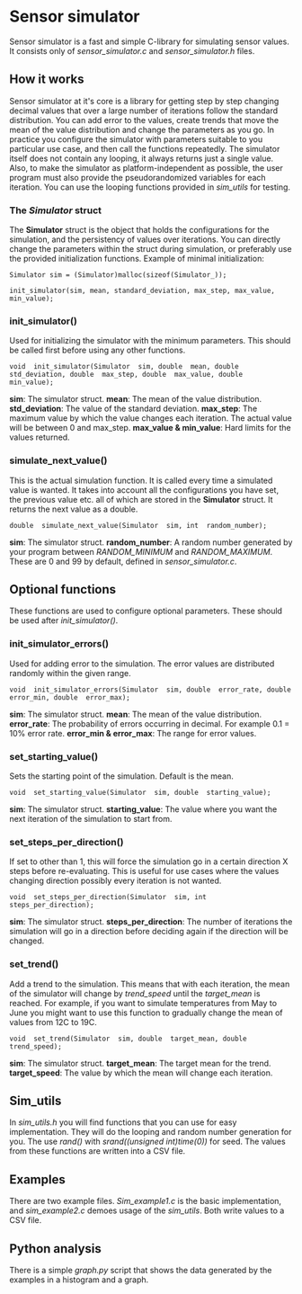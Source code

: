 # Sensor simulator

Sensor simulator is a fast and simple C-library for simulating sensor values. It consists only of *sensor_simulator.c* and *sensor_simulator.h* files.


## How it works

Sensor simulator at it's core is a library for getting step by step changing decimal values that over a large number of iterations follow the standard distribution. You can add error to the values, create trends that move the mean of the value distribution and change the parameters as you go.
In practice you configure the simulator with parameters suitable to you particular use case, and then call the functions repeatedly. The simulator itself does not contain any looping, it always returns just a single value. Also, to make the simulator as platform-independent as possible, the user program must also provide the pseudorandomized variables for each iteration. You can use the looping functions provided in *sim_utils* for testing.

### The *Simulator* struct

The **Simulator** struct is the object that holds the configurations for the simulation, and the persistency of values over iterations. You can directly change the parameters within the struct during simulation, or preferably use the provided initialization functions. Example of minimal initialization:
```
Simulator sim = (Simulator)malloc(sizeof(Simulator_));

init_simulator(sim, mean, standard_deviation, max_step, max_value, min_value);
```

### init_simulator()
Used for initializing the simulator with the minimum parameters. This should be called first before using any other functions.
```
void  init_simulator(Simulator  sim, double  mean, double  std_deviation, double  max_step, double  max_value, double  min_value);
```
**sim**: The simulator struct. 
**mean**: The mean of the value distribution.
**std_deviation**: The value of the standard deviation.
**max_step**: The maximum value by which the value changes each iteration. The actual value will be between 0 and max_step.
**max_value & min_value**: Hard limits for the values returned.
### simulate_next_value()
This is the actual simulation function. It is called every time a simulated value is wanted. It takes into account all the configurations you have set, the previous value etc. all of which are stored in the **Simulator** struct. It returns the next value as a double.
```
double  simulate_next_value(Simulator  sim, int  random_number);
```
**sim**: The simulator struct. 
**random_number**: A random number generated by your program between *RANDOM_MINIMUM* and *RANDOM_MAXIMUM*. These are 0 and 99 by default, defined in *sensor_simulator.c*.
 ## Optional functions
These functions are used to configure optional parameters. These should be used after *init_simulator()*.
### init_simulator_errors()
Used for adding error to the simulation. The error values are distributed randomly within the given range.
```
void  init_simulator_errors(Simulator  sim, double  error_rate, double  error_min, double  error_max);
```
**sim**: The simulator struct. 
**mean**: The mean of the value distribution.
**error_rate**: The  probability of errors occurring in decimal. For example 0.1 = 10% error rate.
**error_min & error_max**: The range for error values.
### set_starting_value()
Sets the starting point of the simulation. Default is the mean.
```
void  set_starting_value(Simulator  sim, double  starting_value);
```
**sim**: The simulator struct. 
**starting_value**: The value where you want the next iteration of the simulation to start from.
### set_steps_per_direction()
If set to other than 1, this will force the simulation go in a certain direction X steps before re-evaluating. This is useful for use cases where the values changing direction possibly every iteration is not wanted.
```
void  set_steps_per_direction(Simulator  sim, int  steps_per_direction);
```
**sim**: The simulator struct. 
**steps_per_direction**: The number of iterations the simulation will go in a direction before deciding again if the direction will be changed.
### set_trend()
Add a trend to the simulation. This means that with each iteration, the mean of the simulator will change by *trend_speed* until the *target_mean* is reached. For example, if you want to simulate temperatures from May to June you might want to use this function to gradually change the mean of values from 12C to 19C. 
```
void  set_trend(Simulator  sim, double  target_mean, double  trend_speed);
```
**sim**: The simulator struct. 
**target_mean**: The target mean for the trend.
**target_speed**: The value by which the mean will change each iteration.
## Sim_utils
In *sim_utils.h* you will find functions that you can use for easy implementation. They will do the looping and random number generation for you. The use *rand()* with *srand((unsigned  int)time(0))* for seed. The values from these functions are written into a CSV file.
## Examples
There are two example files. *Sim_example1.c* is the basic  implementation, and *sim_example2.c* demoes usage of the *sim_utils*. Both write values to a CSV file.
## Python analysis
There is a simple *graph.py* script that shows the data generated by the examples in a histogram and a graph.